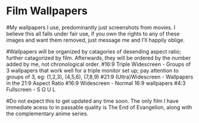 # Film Wallpapers
#My wallpapers I use, predominantly just screenshots from movies. I believe this all falls under fair use, if you own the rights to any of these images and want them removed, just message me and I'll happily oblige. 

#Wallpapers will be organized by catagories of desending aspect ratio; further catagorized by film. Afterwards, they will be ordered by the number added by me, not chronological order.
#16:9 Triple Widescreen - Groups of 3 wallpapers that work well for a triple monitor set up; pay attention to groups of 3, eg: (1,2,3), (4,5,6), (7,8,9)
#21:9 (Ultra)Widescreen - Wallpapers in the 21:9 Aspect Ratio
#16:9 Widescreen - Normal 16:9 wallpapers
#4:3 Fullscreen - S Ω U L

#Do not expect this to get updated any time soon. The only film I have immediate acess to in passable quality is The End of Evangelion, along with the complementary anime series. 

